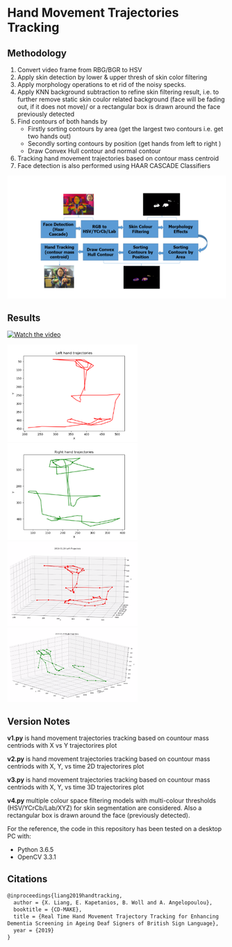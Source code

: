 # Hand Movement Trajectories Tracking
## Methodology
1. Convert video frame from RBG/BGR to HSV 
2. Apply skin detection by lower & upper thresh of skin color filtering
3. Apply morphology operations to et rid of the noisy specks.
4. Apply KNN background subtraction to refine skin filtering result, i.e. to further remove static skin coulor related background (face will be fading out, if it does not move)/ or a rectangular box is drawn around the face previously detected
5. Find contours of both hands by
   - Firstly sorting contours by area  (get the largest two contours i.e. get two hands out)
   - Secondly sorting contours by position (get hands from left to right )
   - Draw Convex Hull contour and normal contour
6. Tracking hand movement trajectories based on contour mass centroid 
7. Face detection is also performed using HAAR CASCADE Classifiers

![](Image/Figure%201.PNG)
## Results
[![Watch the video](https://img.youtube.com/vi/nwIRszst49Y/sddefault.jpg)](https://www.youtube.com/watch?v=nwIRszst49Y&feature=youtu.be&t=2)

<img src="Image/Figure5left.PNG" width="300"><img src="Image/Figure5right.PNG" width="300">
<img src="Image/Figure6left.PNG" width="300"><img src="Image/Figure6right.PNG" width="300">


## Version Notes
**v1.py** is hand movement trajectories tracking based on countour mass centriods with X vs Y trajectorires plot

**v2.py** is hand movement trajectories tracking based on countour mass centriods with X, Y, vs time 2D trajectorires plot

**v3.py** is hand movement trajectories tracking based on countour mass centriods with X, Y, vs time 3D trajectorires plot

**v4.py** multiple colour space filtering models with multi-colour thresholds (HSV/YCrCb/Lab/XYZ) for skin segmentation are considered. Also a rectangular box is drawn around the face (previously detected).

For the reference, the code in this repository has been tested on a desktop PC with:
* Python 3.6.5
* OpenCV 3.3.1
## Citations
```
@inproceedings{liang2019handtracking,
  author = {X. Liang, E. Kapetanios, B. Woll and A. Angelopoulou},
  booktitle = {CD-MAKE},
  title = {Real Time Hand Movement Trajectory Tracking for Enhancing
Dementia Screening in Ageing Deaf Signers of British Sign Language},
  year = {2019}
}
```
